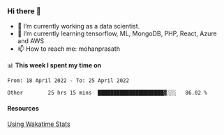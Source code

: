 ### Hi there 👋

- 🔭 I’m currently working as a data scientist.
- 🌱 I’m currently learning tensorflow, ML, MongoDB, PHP, React, Azure and AWS
- 📫 How to reach me: mohanprasath

📊 **This week I spent my time on**
<!--START_SECTION:waka-->

```text
From: 18 April 2022 - To: 25 April 2022

Other        25 hrs 15 mins  █████████████████████▓░░░   86.02 %
```

<!--END_SECTION:waka-->

#### Resources
[Using Wakatime Stats](https://github.com/marketplace/actions/waka-readme)
